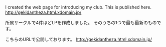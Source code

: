 I created the web page for introducing my club. 
This is published here. http://gekidantheza.html.xdomain.jp/

所属サークルで4件ほどLPを作成しました。 
そのうちの1つで最も最新のものです。 

こちらのURLで公開しております。
http://gekidantheza.html.xdomain.jp/
